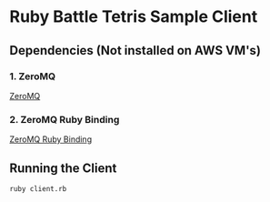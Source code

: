 # Ruby Battle Tetris Sample Client

## Dependencies (Not installed on AWS VM's)

### 1. ZeroMQ

[ZeroMQ](http://www.zeromq.org/)

### 2. ZeroMQ Ruby Binding

[ZeroMQ Ruby Binding](http://www.zeromq.org/bindings:ruby)

## Running the Client

    ruby client.rb